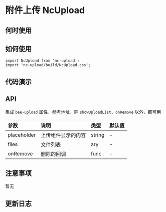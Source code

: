 # 附件上传 NcUpload


 ## 何时使用


 ## 如何使用

```
import NcUpload from 'nc-upload';
import 'nc-upload/build/NcUpload.css';

```

 ## 代码演示

 ## API

 集成 `bee-upload` 属性，[参考地址](http://bee.tinper.org/tinper-bee/bee-upload)，除 `showUploadList`、`onRemove` 以外，都可用

|参数|说明|类型|默认值|
|:---|:-----|:----|:------|
|placeholder|上传组件显示的内容|string|-|
|files|文件列表| ary |-|
|onRemove|删除的回调| func |-|


 ## 注意事项

 暂无

 ## 更新日志